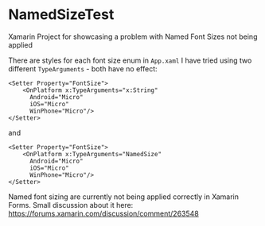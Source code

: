 # NamedSizeTest
Xamarin Project for showcasing a problem with Named Font Sizes not being applied

There are styles for each font size enum in `App.xaml`
I have tried using two different `TypeArguments` - both have no effect:

```
<Setter Property="FontSize">
    <OnPlatform x:TypeArguments="x:String"
      Android="Micro"
      iOS="Micro"
      WinPhone="Micro"/>
</Setter>
```

and

```
<Setter Property="FontSize">
    <OnPlatform x:TypeArguments="NamedSize"
      Android="Micro"
      iOS="Micro"
      WinPhone="Micro"/>
</Setter>
```



Named font sizing are currently not being applied correctly in Xamarin Forms.
Small discussion about it here: https://forums.xamarin.com/discussion/comment/263548
